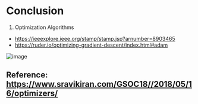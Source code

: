 # Conclusion

1) Optimization Algorithms
+ https://ieeexplore.ieee.org/stamp/stamp.jsp?arnumber=8903465
+ https://ruder.io/optimizing-gradient-descent/index.html#adam

![image](https://user-images.githubusercontent.com/69342162/167069368-98400818-15ad-4af8-9dae-1492c6f26087.png)

## Reference: https://www.sravikiran.com/GSOC18//2018/05/16/optimizers/
